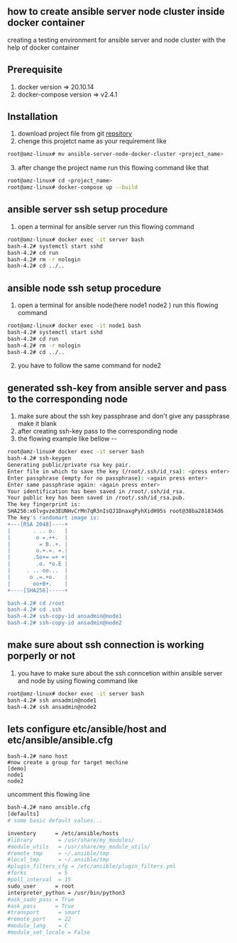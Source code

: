 ## how to create ansible server node cluster inside docker container
creating a testing environment for ansible server and node cluster with the help of docker container 
## Prerequisite
1. docker version =>  20.10.14</br>
2. docker-compose version => v2.4.1
 
## Installation
1. download project file from git [repsitory](https://github.com/susanta2022/ansible-server-node-docker-cluster/archive/refs/heads/master.zip)</br>
2. chenge this projetct name as your requirement like</br>
``` bash
root@amz-linux# mv ansible-server-node-docker-cluster <project_name>
```
3. after change the project name run this flowing command like that
```bash
root@amz-linux# cd <project_name>
root@amz-linux# docker-compose up --build
```
## ansible server ssh setup procedure
1. open a terminal for ansible server run this flowing command 
``` bash
root@amz-linux# docker exec -it server bash
bash-4.2# systemctl start sshd
bash-4.2# cd run
bash-4.2# rm -r nologin
bash-4.2# cd ../..

```

## ansible node ssh setup procedure
1. open a terminal for ansible node(here node1 node2 ) run this flowing command 
``` bash
root@amz-linux# docker exec -it node1 bash
bash-4.2# systemctl start sshd
bash-4.2# cd run
bash-4.2# rm -r nologin
bash-4.2# cd ../..

```
2. you have to follow the same command for node2 

## generated ssh-key from ansible server and pass to the corresponding node
1. make sure about the ssh key passphrase and don't give any passphrase make it blank
2. after creating ssh-key pass to the corresponding node
3. the flowing example like bellow --

``` bash
root@amz-linux# docker exec -it server bash
bash-4.2# ssh-keygen
Generating public/private rsa key pair.
Enter file in which to save the key (/root/.ssh/id_rsa): <press enter>
Enter passphrase (empty for no passphrase): <again press enter>
Enter same passphrase again: <again press enter>
Your identification has been saved in /root/.ssh/id_rsa.
Your public key has been saved in /root/.ssh/id_rsa.pub.
The key fingerprint is:
SHA256:x6lvgvze3EUNHvCrMn7qR3nIsQJ1DnaxgPyhXidH95s root@38ba281834d6
The key's randomart image is:
+---[RSA 2048]----+
|       . .. o.   |
|        o =.++.  |
|         = B..+. |
|        o.+.=. =.|
|       .So+= =+ +|
|        .o. *o.E |
|     . .. oo...  |
|      o .=.+o.   |
|       oo+B+.    |
+----[SHA256]-----+

bash-4.2# cd /root
bash-4.2# cd .ssh
bash-4.2# ssh-copy-id ansadmin@node1
bash-4.2# ssh-copy-id ansadmin@node2
```
## make sure about ssh connection is working porperly or not
1. you have to make sure about the ssh conncetion within ansible server and node by using flowing command like
``` bash
root@amz-linux# docker exec -it server bash
bash-4.2# ssh ansadmin@node1
bash-4.2# ssh ansadmin@node2
```

## lets configure etc/ansible/host and etc/ansible/ansible.cfg
```
bash-4.2# nano host
#now create a group for target mechine
[demo]
node1
node2
```
uncomment this flowing line
``` bash
bash-4.2# nano ansible.cfg
[defaults]
# some basic default values...

inventory      = /etc/ansible/hosts
#library        = /usr/share/my_modules/
#module_utils   = /usr/share/my_module_utils/
#remote_tmp     = ~/.ansible/tmp
#local_tmp      = ~/.ansible/tmp
#plugin_filters_cfg = /etc/ansible/plugin_filters.yml
#forks          = 5
#poll_interval  = 15
sudo_user      = root
interpreter_python = /usr/bin/python3
#ask_sudo_pass = True
#ask_pass      = True
#transport      = smart
#remote_port    = 22
#module_lang    = C
#module_set_locale = False
```


